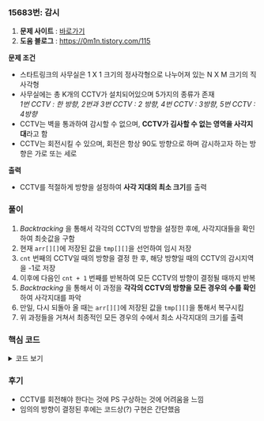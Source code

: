 ### 15683번: 감시

1. **문제 사이트** : [바로가기](https://www.acmicpc.net/problem/15683)
2. **도움 블로그** : https://0m1n.tistory.com/115

**문제 조건**
- 스타트링크의 사무실은 1 X 1 크기의 정사각형으로 나누어져 있는 N X M 크기의 직사각형
- 사무실에는 총 K개의 CCTV가 설치되어있으며 5가지의 종류가 존재  
_1번 CCTV : 한 방향, 2번과 3번 CCTV : 2 방향, 4번 CCTV : 3방향, 5번 CCTV : 4방향_
- CCTV는 벽을 통과하여 감시할 수 없으며, **CCTV가 김사할 수 없는 영역을 사각지대**라고 함
- CCTV는 회전시킬 수 있으며, 회전은 항상 90도 방향으로 하며 감시하고자 하는 방향은 가로 또는 세로

**출력**  
- CCTV를 적절하게 방향을 설정하여 **사각 지대의 최소 크기**를 출력

### 풀이
1. _Backtracking_ 을 통해서 각각의 CCTV의 방향을 설정한 후에, 사각지대들을 확인하여 최솟값을 구함
2. 현재 `arr[][]`에 저장된 값을 `tmp[][]`을 선언하여 임시 저장
3. `cnt` 번째의 CCTV일 때의 방향을 결정 한 후, 해당 방향일 때의 CCTV의 감시지역을 -1로 저장
4. 이후에 다음인 `cnt + 1` 번째를 반복하여 모든 CCTV의 방향이 결정될 때까지 반복
5. _Backtracking_ 을 통해서 이 과정을 **각각의 CCTV의 방향을 모든 경우의 수를 확인**하여 사각지대를 파악
6. 만일, 다시 되돌아 올 때는 `arr[][]`에 저장된 값을 `tmp[][]`을 통해서 복구시킴
7. 위 과정들을 거쳐서 최종적인 모든 경우의 수에서 최소 사각지대의 크기를 출력

### 핵심 코드

<details>
<summary>코드 보기</summary>

```cpp
void see(int x, int y, int d) {
    d %= 4;
    
    while(1) {
        int nx = x + dx[d];
        int ny = y + dy[d];
        x = nx;
        y = ny;
        
        if(nx < 0 || nx >= n || ny < 0 || ny >= m || map[nx][ny] == 6) break;
        if(map[nx][ny] != 0) continue;
        map[nx][ny] = -1;
    }
}
```
- CCTV의 방향이 설정되었을 떄의 감시영역을 설정하는 함수
- `d`가 4보다 클 수 있으므로 4의 나머지로 설정
- 방향인 `d`가 결정이 되었으면 다음 좌표인 `nx`, `ny`를 설정한 후에 맵 안이면서 벽이 아닐 때까지 반복
- 만일 다음 좌표가 CCTV인 경우는 건너뛰고 **빈 칸인 경우는 -1로 CCTV 감시지역으로 저장**

```cpp
void dfs(int cnt) {
    if(cnt == cctv.size()) {
        int zero = 0;
        for(int i = 0; i < n; i++) {
            for(int j = 0; j < m; j++) {
                if(map[i][j] == 0) zero++;
            }
        }
        
        ans = min(ans, zero);
        
        return;
    }
    
    int tmp[9][9];
    int x = cctv[cnt].first;
    int y = cctv[cnt].second;
    
    for(int dir = 0; dir < 4; dir++) {
        copy_n(&map[0][0], 9 * 9, &tmp[0][0]);
        
        if(map[x][y] == 1) {
            see(x, y, dir);
        }
        else if(map[x][y] == 2) {
            see(x, y, dir);
            see(x, y, dir + 2);
        }
        else if(map[x][y] == 3) {
            see(x, y, dir);
            see(x, y, dir + 1);
        }
        else if(map[x][y] == 4) {
            see(x, y, dir);
            see(x, y, dir + 1);
            see(x, y, dir + 2);
        }
        else if(map[x][y] == 5) {
            see(x, y, dir);
            see(x, y, dir + 1);
            see(x, y, dir + 2);
            see(x, y, dir + 3);
        }
        
        dfs(cnt + 1);
        copy_n(&tmp[0][0], 9 * 9, &map[0][0]);
    }
}
```
- 백트래킹을 통해서 CCTV의 방향들을 모든 경우의 수를 살펴봄
- 모든 CCTV의 방향이 설정이 되었으면 해당 사각지대의 크기를 확인하여 `ans`값에 최솟값을 저장
- `tmp[][]`에 현재 `arr[][]`의 CCTV의 감시지역을 저장
- 해당 CCTV의 좌표에서 몇번 CCTV인지 확인하고, 방향이 설정되었으면 `see()`를 통해 `arr[][]`에 CCTV 감시지역을 추가
- 다음 `dfs()`를 호출하여 반복
- 백트래킹으로 다시 되돌아 오면은 이전 영역으로 돌아와야 하므로 `tmp[][]`에 저장된 값들을 `arr[][]`에 복사
</details>

### 후기
- CCTV를 회전해야 한다는 것에 PS 구상하는 것에 어려움을 느낌
- 임의의 방향이 결정된 후에는 코드상(?) 구현은 간단했음